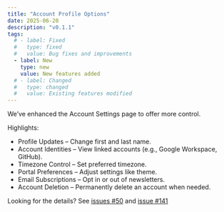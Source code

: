 ```yaml
---
title: "Account Profile Options"
date: 2025-06-20
description: "v0.1.1"
tags:
  # - label: Fixed
  #   type: fixed
  #   value: Bug fixes and improvements
  - label: New
    type: new
    value: New features added
  # - label: Changed
  #   type: changed
  #   value: Existing features modified
---
```


We’ve enhanced the Account Settings page to offer more control.

Highlights:
- Profile Updates – Change first and last name.
- Account Identities – View linked accounts (e.g., Google Workspace, GitHub).
- Timezone Control – Set preferred timezone.
- Portal Preferences – Adjust settings like theme.
- Email Subscriptions – Opt in or out of newsletters.
- Account Deletion – Permanently delete an account when needed.

Looking for the details? See [issues #50](https://github.com/datum-cloud/enhancements/issues/50) and [issue #141](https://github.com/datum-cloud/enhancements/issues/141)